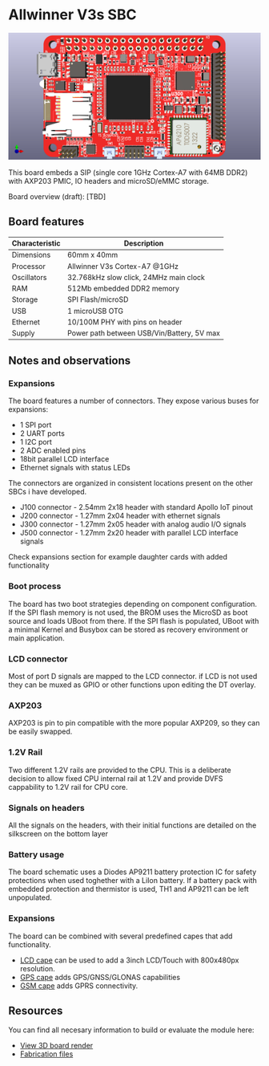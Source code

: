 # Allwinner V3s SBC

![board_render](/assets/front.png)

This board embeds a SIP (single core 1GHz Cortex-A7 with 64MB DDR2) with AXP203 PMIC, IO headers and microSD/eMMC storage.

Board overview (draft):
[TBD]

## Board features
| Characteristic | Description |
| --- | --- |
| Dimensions | 60mm x 40mm |
| Processor | Allwinner V3s Cortex-A7 @1GHz |
| Oscillators | 32.768kHz slow click, 24MHz main clock |
| RAM | 512Mb embedded DDR2 memory |
| Storage | SPI Flash/microSD |
| USB | 1 microUSB OTG |
| Ethernet | 10/100M PHY with pins on header |
| Supply | Power path between USB/Vin/Battery, 5V max |

## Notes and observations

### Expansions
The board features a number of connectors. They expose various buses for expansions:
 * 1 SPI port
 * 2 UART ports
 * 1 I2C port
 * 2 ADC enabled pins
 * 18bit parallel LCD interface
 * Ethernet signals with status LEDs

The connectors are organized in consistent locations present on the other SBCs i have developed.
 * J100 connector - 2.54mm 2x18 header with standard Apollo IoT pinout
 * J200 connector - 1.27mm 2x04 header with ethernet signals
 * J300 connector - 1.27mm 2x05 header with analog audio I/O signals
 * J500 connector - 1.27mm 2x20 header with parallel LCD interface signals

Check expansions section for example daughter cards with added functionality

### Boot process
The board has two boot strategies depending on component configuration. If the SPI flash memory is not used, the BROM uses the MicroSD as boot source and loads UBoot from there.
If the SPI flash is populated, UBoot with a minimal Kernel and Busybox can be stored as recovery environment or main application.

### LCD connector
Most of port D signals are mapped to the LCD connector. if LCD is not used they can be muxed as GPIO or other functions upon editing the DT overlay.

### AXP203
AXP203 is pin to pin compatible with the more popular AXP209, so they can be easily swapped.

### 1.2V Rail
Two different 1.2V rails are provided to the CPU. This is a deliberate decision to allow fixed CPU internal rail at 1.2V and provide DVFS cappability to 1.2V rail for CPU core.

### Signals on headers
All the signals on the headers, with their initial functions are detailed on the silkscreen on the bottom layer

### Battery usage
The board schematic uses a Diodes AP9211 battery protection IC for safety protections when used toghether with a LiIon battery. If a battery pack with embedded protection and thermistor is used, TH1 and AP9211 can be left unpopulated.

### Expansions
 The board can be combined with several predefined capes that add functionality.
 * [LCD cape](https://github.com/vd-rd/hw_cape_lcd) can be used to add a 3inch LCD/Touch with 800x480px resolution.
 * [GPS cape](https://github.com/vd-rd/hw_cape_gps) adds GPS/GNSS/GLONAS capabilities
 * [GSM cape](https://github.com/vd-rd/hw_cape_gsm) adds GPRS connectivity. 


## Resources
You can find all necesary information to build or evaluate the module here:
   - [View 3D board render](https://a360.co/2GTPupk)
   - [Fabrication files](https://github.com/vd-rd/sbc_alw_v3s/releases)

